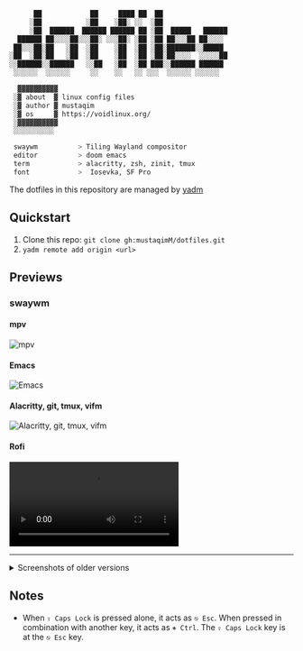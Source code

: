 ```zsh
      ██            ██     ████ ██  ██
     ░██           ░██    ░██░ ░░  ░██
     ░██  ██████  ██████ ██████ ██ ░██  █████   ██████
  ██████ ██░░░░██░░░██░ ░░░██░ ░██ ░██ ██░░░██ ██░░░░
 ██░░░██░██   ░██  ░██    ░██  ░██ ░██░███████░░█████
░██  ░██░██   ░██  ░██    ░██  ░██ ░██░██░░░░  ░░░░░██
░░██████░░██████   ░░██   ░██  ░██ ███░░██████ ██████
 ░░░░░░  ░░░░░░     ░░    ░░   ░░ ░░░  ░░░░░░ ░░░░░░

  ▓▓▓▓▓▓▓▓▓▓
 ░▓ about  ▓ linux config files
 ░▓ author ▓ mustaqim
 ░▓ os     ▓ https://voidlinux.org/
 ░▓▓▓▓▓▓▓▓▓▓
 ░░░░░░░░░░

 swaywm          > Tiling Wayland compositor
 editor          > doom emacs
 term            > alacritty, zsh, zinit, tmux
 font            >  Iosevka, SF Pro
 ```

The dotfiles in this repository are managed by [yadm](https://thelocehiliosan.github.io/yadm/)

## Quickstart

1. Clone this repo:
   `git clone gh:mustaqimM/dotfiles.git`
2. `yadm remote add origin <url>`

## Previews

### swaywm

#### mpv
![mpv](https://i.imgur.com/ZVvsuz8.png "mpv")

#### Emacs
![Emacs](https://i.imgur.com/I8c2kjJ.png "Emacs")

#### Alacritty, git, tmux, vifm
![Alacritty, git, tmux, vifm](https://i.imgur.com/KvzTUM8.png "Alacritty, git, tmux, vifm")

#### Rofi
![](https://i.imgur.com/xfMaXa4.mp4)

---

<details>
  <summary>Screenshots of older versions</summary>

### awesomewm

![Desktop](https://i.imgur.com/Fom5TQ0.png)
![Android Studio](https://i.imgur.com/Uv87PMr.png)
![Ranger and Doom Emacs](https://i.imgur.com/SD6SBLQ.png)
![Rofi](https://i.imgur.com/JgjJJon.png "Rofi")
![Tiled](https://i.imgur.com/mBRhlzV.png "Tiled")
![Qbittorrent](https://i.imgur.com/XNYtqu1.png)
![Floating gaps](https://i.imgur.com/O16j1BZ.png "Floating gaps")

### bspwm

![mpv](https://i.imgur.com/Jo267T9.jpg)
![tiles](https://i.imgur.com/WMDue4K.png)
![rofi](https://i.imgur.com/t5ZKLm2.png)
![git, emacs and magit](https://i.imgur.com/VskZzcT.png)
![nvim](https://i.imgur.com/5Uxn9qF.png)

</details>

## Notes
* When `⇪ Caps Lock` is pressed alone, it acts as `⎋ Esc`.
  When pressed in combination with another key, it acts as `⎈ Ctrl`.
  The `⇪ Caps Lock` key is at the `⎋ Esc` key.

